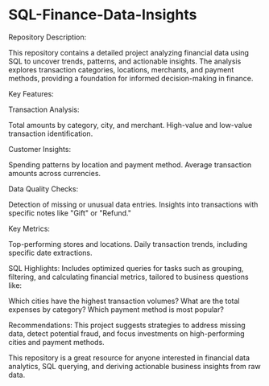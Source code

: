 # SQL-Finance-Data-Insights

Repository Description:

This repository contains a detailed project analyzing financial data using SQL to uncover trends, patterns, and actionable insights. The analysis explores transaction categories, locations, merchants, and payment methods, providing a foundation for informed decision-making in finance.

Key Features:

Transaction Analysis:

Total amounts by category, city, and merchant.
High-value and low-value transaction identification.

Customer Insights:

Spending patterns by location and payment method.
Average transaction amounts across currencies.

Data Quality Checks:

Detection of missing or unusual data entries.
Insights into transactions with specific notes like "Gift" or "Refund."

Key Metrics:

Top-performing stores and locations.
Daily transaction trends, including specific date extractions.

SQL Highlights:
Includes optimized queries for tasks such as grouping, filtering, and calculating financial metrics, tailored to business questions like:

Which cities have the highest transaction volumes?
What are the total expenses by category?
Which payment method is most popular?

Recommendations:
This project suggests strategies to address missing data, detect potential fraud, and focus investments on high-performing cities and payment methods.

This repository is a great resource for anyone interested in financial data analytics, SQL querying, and deriving actionable business insights from raw data.
